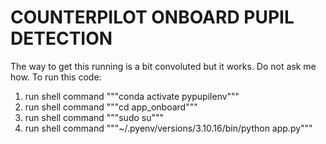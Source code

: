 # COUNTERPILOT ONBOARD PUPIL DETECTION

The way to get this running is a bit convoluted but it works. Do not ask me how.
To run this code:
1. run shell command """conda activate pypupilenv"""
2. run shell command """cd app_onboard"""
3. run shell command """sudo su"""
4. run shell command """~/.pyenv/versions/3.10.16/bin/python app.py"""